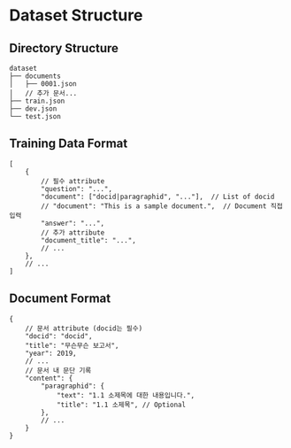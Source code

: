 # Dataset Structure

## Directory Structure

```Plain Text
dataset
├── documents
│   ├── 0001.json
│   // 추가 문서...
├── train.json
├── dev.json
└── test.json
```

## Training Data Format

```json5
[
    {
        // 필수 attribute
        "question": "...",
        "document": ["docid|paragraphid", "..."],  // List of docid
        // "document": "This is a sample document.",  // Document 직접 입력
        "answer": "...",
        // 추가 attribute
        "document_title": "...",
        // ...
    },
    // ...
]
```

## Document Format

```json5
{
    // 문서 attribute (docid는 필수)
    "docid": "docid",
    "title": "무슨무슨 보고서",
    "year": 2019,
    // ...
    // 문서 내 문단 기록
    "content": {
        "paragraphid": {
            "text": "1.1 소제목에 대한 내용입니다.",
            "title": "1.1 소제목", // Optional
        },
        // ...
    }
}
```
